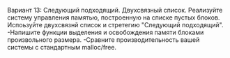 Вариант 13: Следующий подходящий. Двухсвязный список. 
Реализуйте систему управления памятью, построенную на списке пустых блоков. Испоьзуйте двухсвязнй список и стретегию "Следующий подходящий".
  -Напишите функции выделения и освобождения памяти блоками произвольного размера.
  -Сравните производительность вашей системы с стандартным malloc/free.
  